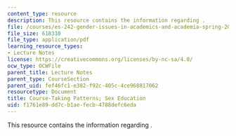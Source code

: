 ```yaml
---
content_type: resource
description: This resource contains the information regarding .
file: /courses/es-242-gender-issues-in-academics-and-academia-spring-2004/f1761e89dd7cb1aefecb4788defc6eda_MITES_242S04_ses3.pdf
file_size: 618310
file_type: application/pdf
learning_resource_types:
- Lecture Notes
license: https://creativecommons.org/licenses/by-nc-sa/4.0/
ocw_type: OCWFile
parent_title: Lecture Notes
parent_type: CourseSection
parent_uid: fef46fc1-e382-f92c-405c-4ce968817062
resourcetype: Document
title: Course-Taking Patterns; Sex Education
uid: f1761e89-dd7c-b1ae-fecb-4788defc6eda
---
```

This resource contains the information regarding .